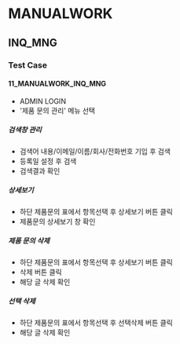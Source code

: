 # MANUALWORK

## INQ_MNG

### Test Case

#### 11_MANUALWORK_INQ_MNG

- ADMIN LOGIN
- '제품 문의 관리' 메뉴 선택

##### 검색창 관리

- 검색어 내용/이메일/이름/회사/전화번호 기입 후 검색
- 등록일 설정 후 검색
- 검색결과 확인

##### 상세보기

- 하단 제품문의 표에서 항목선택 후 상세보기 버튼 클릭
- 제품문의 상세보기 창 확인

##### 제품 문의 삭제

- 하단 제품문의 표에서 항목선택 후 상세보기 버튼 클릭
- 삭제 버튼 클릭
- 해당 글 삭제 확인

##### 선택 삭제

- 하단 제품문의 표에서 항목선택 후 선택삭제 버튼 클릭
- 해당 글 삭제 확인
